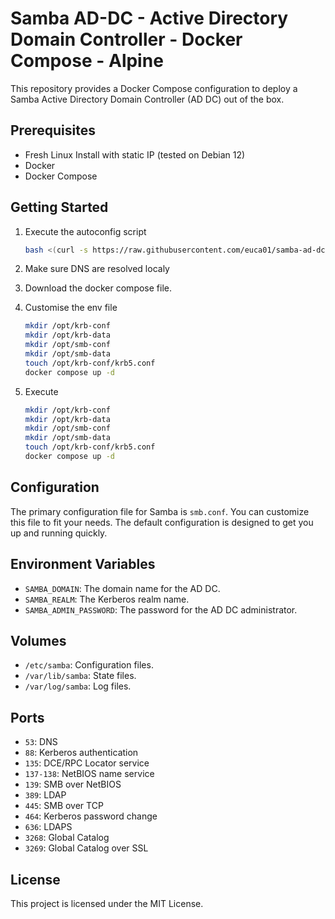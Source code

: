 # Samba AD-DC - Active Directory Domain Controller - Docker Compose - Alpine

This repository provides a Docker Compose configuration to deploy a Samba Active Directory Domain Controller (AD DC) out of the box.

## Prerequisites

- Fresh Linux Install with static IP (tested on Debian 12)
- Docker
- Docker Compose

## Getting Started

1. Execute the autoconfig script
    ```sh
    bash <(curl -s https://raw.githubusercontent.com/euca01/samba-ad-dc/main/autoconfig.sh)
    ```

2. Make sure DNS are resolved localy

3. Download the docker compose file.

4. Customise the env file
    ```sh
    mkdir /opt/krb-conf
    mkdir /opt/krb-data
    mkdir /opt/smb-conf
    mkdir /opt/smb-data
    touch /opt/krb-conf/krb5.conf
    docker compose up -d
    ```

5. Execute 
    ```sh
    mkdir /opt/krb-conf
    mkdir /opt/krb-data
    mkdir /opt/smb-conf
    mkdir /opt/smb-data
    touch /opt/krb-conf/krb5.conf
    docker compose up -d
    ```

## Configuration

The primary configuration file for Samba is `smb.conf`. You can customize this file to fit your needs. The default configuration is designed to get you up and running quickly.

## Environment Variables

- `SAMBA_DOMAIN`: The domain name for the AD DC.
- `SAMBA_REALM`: The Kerberos realm name.
- `SAMBA_ADMIN_PASSWORD`: The password for the AD DC administrator.

## Volumes

- `/etc/samba`: Configuration files.
- `/var/lib/samba`: State files.
- `/var/log/samba`: Log files.

## Ports

- `53`: DNS
- `88`: Kerberos authentication
- `135`: DCE/RPC Locator service
- `137-138`: NetBIOS name service
- `139`: SMB over NetBIOS
- `389`: LDAP
- `445`: SMB over TCP
- `464`: Kerberos password change
- `636`: LDAPS
- `3268`: Global Catalog
- `3269`: Global Catalog over SSL

## License

This project is licensed under the MIT License.